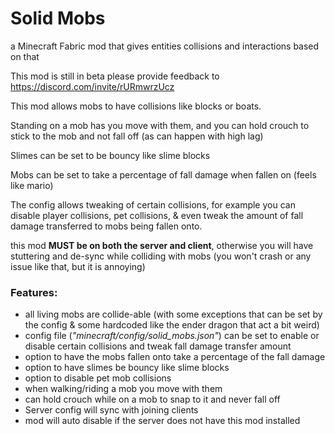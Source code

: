 # Solid Mobs
a Minecraft Fabric mod that gives entities collisions and interactions based on that

This mod is still in beta please provide feedback to https://discord.com/invite/rURmwrzUcz

This mod allows mobs to have collisions like blocks or boats.

Standing on a mob has you move with them, and you can hold crouch to stick to the mob and not fall off (as can happen with high lag)

Slimes can be set to be bouncy like slime blocks

Mobs can be set to take a percentage of fall damage when fallen on (feels like mario)

The config allows tweaking of certain collisions, for example you can disable player collisions, pet collisions, & even tweak the amount of fall damage transferred to mobs being fallen onto.

this mod **MUST be on both the server and client**, otherwise you will have stuttering and de-sync while colliding with mobs (you won't crash or any issue like that, but it is annoying)

### Features:
- all living mobs are collide-able (with some exceptions that can be set by the config & some hardcoded like the ender dragon that act a bit weird)
- config file (*"minecraft/config/solid_mobs.json"*) can be set to enable or disable certain collisions and tweak fall damage transfer amount
- option to have the mobs fallen onto take a percentage of the fall damage
- option to have slimes be bouncy like slime blocks
- option to disable pet mob collisions
- when walking/riding a mob you move with them
- can hold crouch while on a mob to snap to it and never fall off
- Server config will sync with joining clients
- mod will auto disable if the server does not have this mod installed
